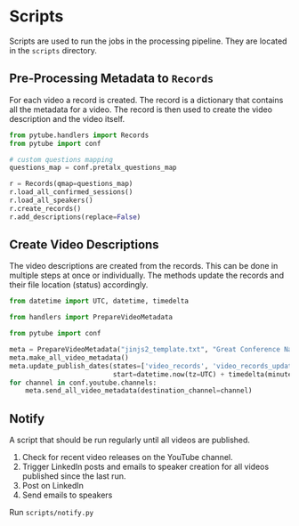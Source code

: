 # Scripts

Scripts are used to run the jobs in the processing pipeline. They are located in the `scripts` directory.

## Pre-Processing Metadata to `Records`

For each video a record is created.
The record is a dictionary that contains all the metadata for a video.
The record is then used to create the video description and the video itself.

```python
from pytube.handlers import Records
from pytube import conf

# custom questions mapping
questions_map = conf.pretalx_questions_map

r = Records(qmap=questions_map)
r.load_all_confirmed_sessions()
r.load_all_speakers()
r.create_records()
r.add_descriptions(replace=False)
```

## Create Video Descriptions

The video descriptions are created from the records. This can be done in multiple steps at once or individually.
The methods update the records and their file location (status) accordingly.

```python
from datetime import UTC, datetime, timedelta

from handlers import PrepareVideoMetadata

from pytube import conf

meta = PrepareVideoMetadata("jinjs2_template.txt", "Great Conference Name")
meta.make_all_video_metadata()
meta.update_publish_dates(states=['video_records', 'video_records_updated'],
                          start=datetime.now(tz=UTC) + timedelta(minutes=5), delta=timedelta(hours=4))
for channel in conf.youtube.channels:
    meta.send_all_video_metadata(destination_channel=channel)
```

## Notify

A script that should be run regularly until all videos are published.

1. Check for recent video releases on the YouTube channel.
2. Trigger LinkedIn posts and emails to speaker creation for all videos published since the last run.
3. Post on LinkedIn
4. Send emails to speakers

Run `scripts/notify.py`
